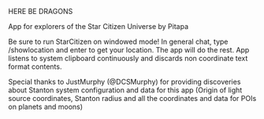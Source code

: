 HERE BE DRAGONS

App for explorers of the Star Citizen Universe by Pitapa

Be sure to run StarCitizen on windowed mode!
In general chat, type /showlocation and enter to get your location. The app will do the rest. 
App listens to system clipboard continuously and discards non coordinate text format contents.

Special thanks to JustMurphy (@DCSMurphy) for providing discoveries about Stanton system configuration and data for this app (Origin of light source coordinates, Stanton radius and all the coordinates and data for POIs on planets and moons)